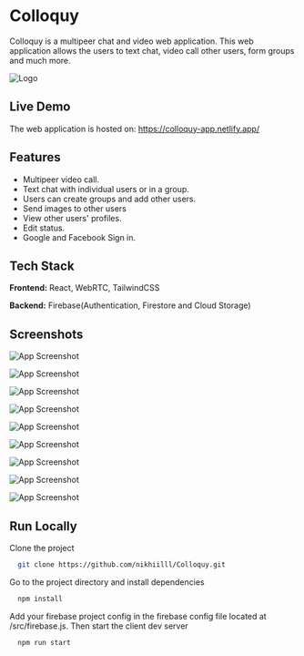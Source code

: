 
# Colloquy

Colloquy is a multipeer chat and video web application. This web
application allows the users to text chat, video call other users,
form groups and much more.


![Logo](https://nikhilprojects.s3.us-west-1.amazonaws.com/colloquy/logo.png)


## Live Demo

The web application is hosted on: https://colloquy-app.netlify.app/

## Features

- Multipeer video call.
- Text chat with individual users or in a group.
- Users can create groups and add other users.
- Send images to other users
- View other users' profiles.
- Edit status.
- Google and Facebook Sign in.


## Tech Stack

**Frontend:** React, WebRTC, TailwindCSS

**Backend:** Firebase(Authentication, Firestore and Cloud Storage)


## Screenshots

![App Screenshot](https://nikhilprojects.s3.us-west-1.amazonaws.com/colloquy/screenshots/colloquy_login.png)

![App Screenshot](https://nikhilprojects.s3.us-west-1.amazonaws.com/colloquy/screenshots/colloquy_incomingcall.png)

![App Screenshot](https://nikhilprojects.s3.us-west-1.amazonaws.com/colloquy/screenshots/colloquy_dashboard.png)

![App Screenshot](https://nikhilprojects.s3.us-west-1.amazonaws.com/colloquy/screenshots/colloquy_dashboard2.png)

![App Screenshot](https://nikhilprojects.s3.us-west-1.amazonaws.com/colloquy/screenshots/colloquy_creategroup.png)

![App Screenshot](https://nikhilprojects.s3.us-west-1.amazonaws.com/colloquy/screenshots/colloquy_sendimage.png)

![App Screenshot](https://nikhilprojects.s3.us-west-1.amazonaws.com/colloquy/screenshots/colloquy_userprofile.png)

![App Screenshot](https://nikhilprojects.s3.us-west-1.amazonaws.com/colloquy/screenshots/colloquy_newchat.png)

![App Screenshot](https://nikhilprojects.s3.us-west-1.amazonaws.com/colloquy/screenshots/colloquy_addtogroup.png)
## Run Locally

Clone the project

```bash
  git clone https://github.com/nikhiilll/Colloquy.git
```

Go to the project directory and install dependencies

```bash
  npm install
```

Add your firebase project config in the firebase config file located at /src/firebase.js. 
Then start the client dev server

```bash
  npm run start
```

